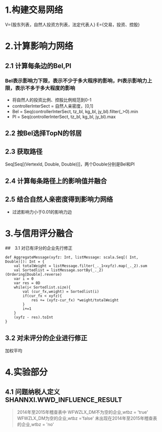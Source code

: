 # 1.构建交易网络
V={股东列表，自然人投资方列表，法定代表人}
E={交易，投资、控股}
# 2.计算影响力网络
## 2.1 计算每条边的Bel,Pl
### Bel表示影响力下限，表示不少于多大程序的影响，Pl表示影响力上限，表示不多于多大程度的影响
 - 将自然人的投资比例、控股比例规范到0-1
 - controllerInterSect = 自然人亲密度，[0,1]
 - Bel =  Seq(controllerInterSect, tz_bl, kg_bl, jy_bl).filter(_>0).min
 - Pl = Seq(controllerInterSect, tz_bl, kg_bl, jy_bl).max
## 2.2 按Bel选择TopN的邻居
## 2.3 获取路径 
Seq[Seq[(VertexId, Double, Double)]]，两个Double分别是Bel和Pl
## 2.4 计算每条路径上的影响值并融合
## 2.5 结合自然人亲密度得到影响力网络
 - 过滤影响力小于0.01的影响力边
# 3.与信用评分融合
##　3.1 对已有评分的企业先行修正

    def AggregateMessage(xyfz: Int, listMessage: scala.Seq[( Int, Double)]): Int = {
        val totalWeight = listMessage.filter(_._1<xyfz).map(_._2).sum
        val Sortedlist = listMessage.sortBy(_._2)(Ordering[Double].reverse)
        var i = 0
        var res = 0D
        while(i< Sortedlist.size){
            val (cur_fx,weight) = Sortedlist(i)
            if(cur_fx < xyfz){
                res += (xyfz-cur_fx) *weight/totalWeight
            }
            i+=1
        }
        (xyfz - res).toInt
    }
## 3.2 对未评分的企业进行修正
加权平均
# 4.实验部分
## 4.1 问题纳税人定义 SHANNXI.WWD_INFLUENCE_RESULT

> 2014年至2015年稽查表中
WFWZLX_DM不为空的企业,wtbz = 'true' 
WFWZLX_DM为空的企业,wtbz ='false' 
未出现在2014年至2015年稽查表的企业,wtbz = 'no'